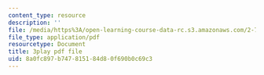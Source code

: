 ```yaml
---
content_type: resource
description: ''
file: /media/https%3A/open-learning-course-data-rc.s3.amazonaws.com/2-71-optics-spring-2009/8a0fc897b747815184d80f690b0c69c3_JmWguqCZRxk.pdf
file_type: application/pdf
resourcetype: Document
title: 3play pdf file
uid: 8a0fc897-b747-8151-84d8-0f690b0c69c3
---
```

